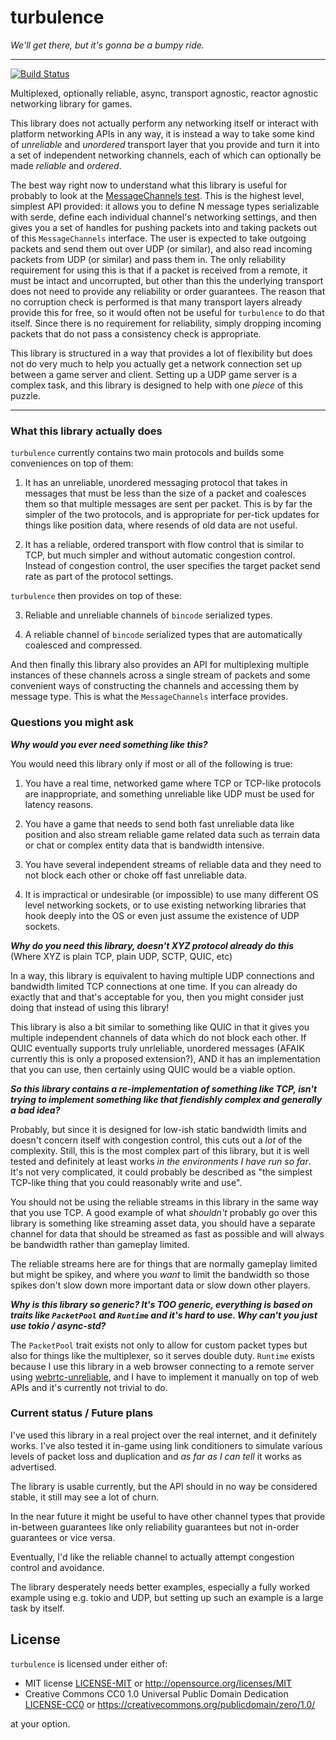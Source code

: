 # turbulence

*We'll get there, but it's gonna be a bumpy ride.*

---

[![Build Status](https://img.shields.io/circleci/project/github/kyren/goggles.svg)](https://circleci.com/gh/kyren/turbulence)

Multiplexed, optionally reliable, async, transport agnostic, reactor agnostic
networking library for games.

This library does not actually perform any networking itself or interact with
platform networking APIs in any way, it is instead a way to take some kind of
*unreliable* and *unordered* transport layer that you provide and turn it into a
set of independent networking channels, each of which can optionally be made
*reliable* and *ordered*.

The best way right now to understand what this library is useful for probably to
look at the [MessageChannels test](tests/message_channels.rs).  This is the
highest level, simplest API provided: it allows you to define N message types
serializable with serde, define each individual channel's networking settings,
and then gives you a set of handles for pushing packets into and taking packets
out of this `MessageChannels` interface.  The user is expected to take outgoing
packets and send them out over UDP (or similar), and also read incoming packets
from UDP (or similar) and pass them in.  The only reliability requirement for
using this is that if a packet is received from a remote, it must be intact and
uncorrupted, but other than this the underlying transport does not need to
provide any reliability or order guarantees.  The reason that no corruption
check is performed is that many transport layers already provide this for free,
so it would often not be useful for `turbulence` to do that itself.  Since there
is no requirement for reliability, simply dropping incoming packets that do not
pass a consistency check is appropriate.

This library is structured in a way that provides a lot of flexibility but does
not do very much to help you actually get a network connection set up between a
game server and client.  Setting up a UDP game server is a complex task, and
this library is designed to help with one *piece* of this puzzle.

---

### What this library actually does

`turbulence` currently contains two main protocols and builds some conveniences on top of them:

1) It has an unreliable, unordered messaging protocol that takes in messages that
   must be less than the size of a packet and coalesces them so that multiple
   messages are sent per packet.  This is by far the simpler of the two
   protocols, and is appropriate for per-tick updates for things like position
   data, where resends of old data are not useful.
   
2) It has a reliable, ordered transport with flow control that is similar to
   TCP, but much simpler and without automatic congestion control.  Instead of
   congestion control, the user specifies the target packet send rate as part of
   the protocol settings.
   
`turbulence` then provides on top of these:

3) Reliable and unreliable channels of `bincode` serialized types.

4) A reliable channel of `bincode` serialized types that are automatically
   coalesced and compressed.
   
And then finally this library also provides an API for multiplexing multiple
instances of these channels across a single stream of packets and some
convenient ways of constructing the channels and accessing them by message type.
This is what the `MessageChannels` interface provides.

### Questions you might ask

***Why would you ever need something like this?***

You would need this library only if most or all of the following is true:

1) You have a real time, networked game where TCP or TCP-like protocols are
   inappropriate, and something unreliable like UDP must be used for latency
   reasons.

2) You have a game that needs to send both fast unreliable data like position
   and also stream reliable game related data such as terrain data or chat or
   complex entity data that is bandwidth intensive.
   
3) You have several independent streams of reliable data and they need to not
   block each other or choke off fast unreliable data.

4) It is impractical or undesirable (or impossible) to use many different OS
   level networking sockets, or to use existing networking libraries that hook
   deeply into the OS or even just assume the existence of UDP sockets.

***Why do you need this library, doesn't XYZ protocol already do this*** (Where XYZ
is plain TCP, plain UDP, SCTP, QUIC, etc)

In a way, this library is equivalent to having multiple UDP connections and
bandwidth limited TCP connections at one time.  If you can already do exactly
that and that's acceptable for you, then you might consider just doing that
instead of using this library!

This library is also a bit similar to something like QUIC in that it gives you
multiple independent channels of data which do not block each other.  If QUIC
eventually supports truly unrleliable, unordered messages (AFAIK currently this
is only a proposed extension?), AND it has an implementation that you can use,
then certainly using QUIC would be a viable option.

***So this library contains a re-implementation of something like TCP, isn't
trying to implement something like that fiendishly complex and generally a bad
idea?***

Probably, but since it is designed for low-ish static bandwidth limits and
doesn't concern itself with congestion control, this cuts out a *lot* of the
complexity.  Still, this is the most complex part of this library, but it is
well tested and definitely at least works *in the environments I have run so
far*.  It's not very complicated, it could probably be described as "the
simplest TCP-like thing that you could reasonably write and use".

You should not be using the reliable streams in this library in the same way
that you use TCP.  A good example of what *shouldn't* probably go over this
library is something like streaming asset data, you should have a separate
channel for data that should be streamed as fast as possible and will always be
bandwidth rather than gameplay limited.

The reliable streams here are for things that are normally gameplay limited but
might be spikey, and where you *want* to limit the bandwidth so those spikes
don't slow down more important data or slow down other players.

***Why is this library so generic?  It's TOO generic, everything is based on
traits like `PacketPool` and `Runtime` and it's hard to use.  Why can't you just
use tokio / async-std?***

The `PacketPool` trait exists not only to allow for custom packet types but also
for things like the multiplexer, so it serves double duty.  `Runtime` exists
because I use this library in a web browser connecting to a remote server using
[webrtc-unreliable](https://github.com/kyren/webrtc-unreliable), and I have to
implement it manually on top of web APIs and it's currently not trivial to do.

### Current status / Future plans

I've used this library in a real project over the real internet, and it
definitely works.  I've also tested it in-game using link conditioners to
simulate various levels of packet loss and duplication and *as far as I can
tell* it works as advertised.

The library is usable currently, but the API should in no way be considered
stable, it still may see a lot of churn.

In the near future it might be useful to have other channel types that provide
in-between guarantees like only reliability guarantees but not in-order
guarantees or vice versa.

Eventually, I'd like the reliable channel to actually attempt congestion control
and avoidance.

The library desperately needs better examples, especially a fully worked example
using e.g. tokio and UDP, but setting up such an example is a large task by
itself.

## License

`turbulence` is licensed under either of:

* MIT license [LICENSE-MIT](LICENSE-MIT) or http://opensource.org/licenses/MIT
* Creative Commons CC0 1.0 Universal Public Domain Dedication
  [LICENSE-CC0](LICENSE-CC0) or
  https://creativecommons.org/publicdomain/zero/1.0/

at your option.
